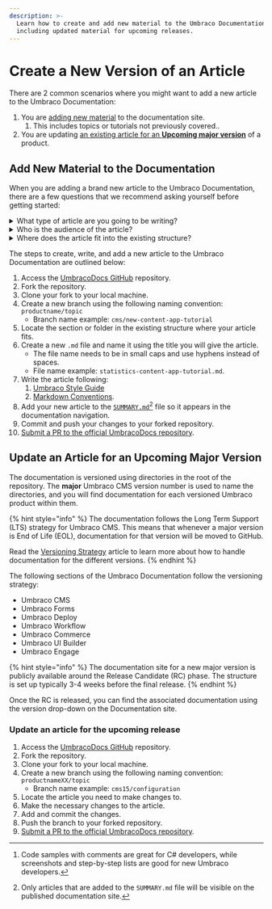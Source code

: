 ```yaml
---
description: >-
  Learn how to create and add new material to the Umbraco Documentation,
  including updated material for upcoming releases.
---
```


# Create a New Version of an Article

There are 2 common scenarios where you might want to add a new article to the Umbraco Documentation:

1. You are [adding new material](how-to-add-a-new-version.md#add-new-material-to-the-documentation) to the documentation site.
   1. This includes topics or tutorials not previously covered..
2. You are updating [an existing article for an **Upcoming major version**](how-to-add-a-new-version.md#update-an-article-for-an-upcoming-major-version) of a product.

## Add New Material to the Documentation

When you are adding a brand new article to the Umbraco Documentation, there are a few questions that we recommend asking yourself before getting started:

<details>

<summary>What type of article are you going to be writing?</summary>

It could be a tutorial, a guide on how to solve something specific, or an article detailing a specific concept or workflow.

The type of article you are writing will determine the content and sometimes also the structure of the material.

</details>

<details>

<summary>Who is the audience of the article?</summary>

C# developers, newcomers to Umbraco, and content editors each have different approaches and prerequisites to using Umbraco and reading the documentation.

Knowing your audience will enable you to write in a manner that fits that particular group. It will also give you some pointers on what [types of content](#user-content-fn-1)[^1] should be your focus.

</details>

<details>

<summary>Where does the article fit into the existing structure?</summary>

Depending on which product you are adding new material for, the structure of the existing documentation will differ. We recommend browsing the existing material to figure out which section will be the best fit for your new article.

If you have doubts about where to place your article, the team at Umbraco HQ can help you out. In this case, add a note in the description when submitting the PR, letting us know that you need help placing the article.

</details>

The steps to create, write, and add a new article to the Umbraco Documentation are outlined below:

1. Access the [UmbracoDocs GitHub](https://github.com/umbraco/UmbracoDocs) repository.
2. Fork the repository.
3. Clone your fork to your local machine.
4. Create a new branch using the following naming convention: `productname/topic`
   * Branch name example: `cms/new-content-app-tutorial`
5. Locate the section or folder in the existing structure where your article fits.
6. Create a new `.md` file and name it using the title you will give the article.
   * The file name needs to be in small caps and use hyphens instead of spaces.
   * File name example: `statistics-content-app-tutorial.md`.
7. Write the article following:
   1. [Umbraco Style Guide](../style-guide/)&#x20;
   2. [Markdown Conventions](../style-guide/markdown-conventions.md).
8. Add your new article to the [`SUMMARY.md`](#user-content-fn-2)[^2] file so it appears in the documentation navigation.
9. Commit and push your changes to your forked repository.
10. [Submit a PR to the official UmbracoDocs repository](pull-request.md).

## Update an Article for an Upcoming Major Version

The documentation is versioned using directories in the root of the repository. The **major** Umbraco CMS version number is used to name the directories, and you will find documentation for each versioned Umbraco product within them.

{% hint style="info" %}
The documentation follows the Long Term Support (LTS) strategy for Umbraco CMS. This means that whenever a major version is End of Life (EOL), documentation for that version will be moved to GitHub.

Read the [Versioning Strategy](https://docs.umbraco.com/welcome/documentation-and-versions) article to learn more about how to handle documentation for the different versions.
{% endhint %}

The following sections of the Umbraco Documentation follow the versioning strategy:

* Umbraco CMS
* Umbraco Forms
* Umbraco Deploy
* Umbraco Workflow
* Umbraco Commerce
* Umbraco UI Builder
* Umbraco Engage

{% hint style="info" %}
The documentation site for a new major version is publicly available around the Release Candidate (RC) phase. The structure is set up typically 3-4 weeks before the final release.
{% endhint %}

Once the RC is released, you can find the associated documentation using the version drop-down on the Documentation site.

### Update an article for the upcoming release

1. Access the [UmbracoDocs GitHub](https://github.com/umbraco/UmbracoDocs) repository.
2. Fork the repository.
3. Clone your fork to your local machine.
4. Create a new branch using the following naming convention: `productnameXX/topic`
   * Branch name example: `cms15/configuration`
5. Locate the article you need to make changes to.
6. Make the necessary changes to the article.
7. Add and commit the changes.
8. Push the branch to your forked repository.
9. [Submit a PR to the official UmbracoDocs repository](https://docs.umbraco.com/welcome/contribute/pull-request#step-2-creating-a-pull-request).

[^1]: Code samples with comments are great for C# developers, while screenshots and step-by-step lists are good for new Umbraco developers.

[^2]: Only articles that are added to the `SUMMARY.md` file will be visible on the published documentation site.
